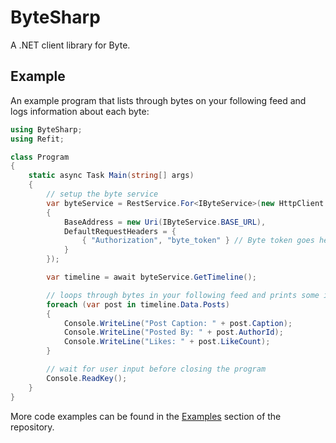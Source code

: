 # ByteSharp
A .NET client library for Byte.

## Example
An example program that lists through bytes on your following feed and logs information about each byte:
```csharp
using ByteSharp;
using Refit;

class Program
{
    static async Task Main(string[] args)
    {
        // setup the byte service
        var byteService = RestService.For<IByteService>(new HttpClient
        {
            BaseAddress = new Uri(IByteService.BASE_URL),
            DefaultRequestHeaders = {
                { "Authorization", "byte_token" } // Byte token goes here!
            }
        });

        var timeline = await byteService.GetTimeline();

        // loops through bytes in your following feed and prints some information about each individual byte!
        foreach (var post in timeline.Data.Posts)
        {
            Console.WriteLine("Post Caption: " + post.Caption);
            Console.WriteLine("Posted By: " + post.AuthorId);
            Console.WriteLine("Likes: " + post.LikeCount);
        }

        // wait for user input before closing the program
        Console.ReadKey();
    }
}
```

More code examples can be found in the [Examples](https://github.com/MixV2/ByteSharp/tree/master/Examples) section of the repository.
